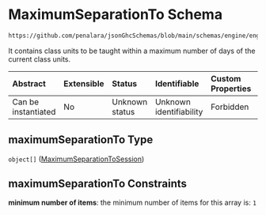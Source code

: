 # MaximumSeparationTo Schema

```txt
https://github.com/penalara/jsonGhcSchemas/blob/main/schemas/engine/engineSpecification.schema.json#/properties/sessions/items/properties/sessionRelations/properties/maximumSeparationTo
```

It contains class units to be taught within a maximum number of days of the current class units.

| Abstract            | Extensible | Status         | Identifiable            | Custom Properties | Additional Properties | Access Restrictions | Defined In                                                                                               |
| :------------------ | :--------- | :------------- | :---------------------- | :---------------- | :-------------------- | :------------------ | :------------------------------------------------------------------------------------------------------- |
| Can be instantiated | No         | Unknown status | Unknown identifiability | Forbidden         | Allowed               | none                | [engineSpecification.schema.json\*](../../../out/engineSpecification.schema.json "open original schema") |

## maximumSeparationTo Type

`object[]` ([MaximumSeparationToSession](enginespecification-properties-sessions-session-properties-sessionrelations-properties-maximumseparationto-maximumseparationtosession.md))

## maximumSeparationTo Constraints

**minimum number of items**: the minimum number of items for this array is: `1`
